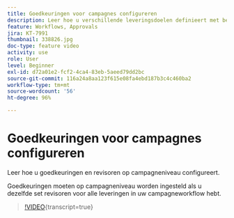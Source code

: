 ```yaml
---
title: Goedkeuringen voor campagnes configureren
description: Leer hoe u verschillende leveringsdoelen definieert met behulp van targetingworkflows.
feature: Workflows, Approvals
jira: KT-7991
thumbnail: 338826.jpg
doc-type: feature video
activity: use
role: User
level: Beginner
exl-id: d72a01e2-fcf2-4ca4-83eb-5aeed79dd2bc
source-git-commit: 116a24a8aa123f615e08fa4ebd187b3c4c460ba2
workflow-type: tm+mt
source-wordcount: '56'
ht-degree: 96%

---
```


# Goedkeuringen voor campagnes configureren

Leer hoe u goedkeuringen en revisoren op campagneniveau configureert.  

Goedkeuringen moeten op campagneniveau worden ingesteld als u dezelfde set revisoren voor alle leveringen in uw campagneworkflow hebt.

>[!VIDEO](https://video.tv.adobe.com/v/338826?quality=12&learn=on){transcript=true}

